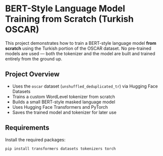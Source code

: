 # BERT-Style Language Model Training from Scratch (Turkish OSCAR)

This project demonstrates how to train a BERT-style language model **from scratch** using the Turkish portion of the OSCAR dataset. No pre-trained models are used — both the tokenizer and the model are built and trained entirely from the ground up.

## Project Overview

- Uses the `oscar` dataset (`unshuffled_deduplicated_tr`) via Hugging Face Datasets
- Trains a custom WordLevel tokenizer from scratch
- Builds a small BERT-style masked language model
- Uses Hugging Face Transformers and PyTorch
- Saves the trained model and tokenizer for later use

## Requirements

Install the required packages:

```bash
pip install transformers datasets tokenizers torch
